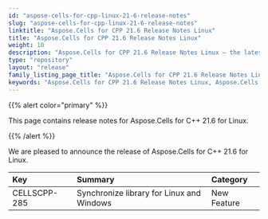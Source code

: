 ```yaml
---
id: "aspose-cells-for-cpp-linux-21-6-release-notes"
slug: "aspose-cells-for-cpp-linux-21-6-release-notes"
linktitle: "Aspose.Cells for CPP 21.6 Release Notes Linux"
title: "Aspose.Cells for CPP 21.6 Release Notes Linux"
weight: 10
description: "Aspose.Cells for CPP 21.6 Release Notes Linux – the latest enhancements, new features, and fixes."
type: "repository"
layout: "release"
family_listing_page_title: "Aspose.Cells for CPP 21.6 Release Notes Linux"
keywords: "Aspose.Cells for CPP 21.6 Release Notes Linux, Aspose.Cells for CPP 21.6 Linux updates and fixes"
---
```


{{% alert color="primary" %}}

This page contains release notes for Aspose.Cells for C++ 21.6 for Linux.

{{% /alert %}}

We are pleased to announce the release of Aspose.Cells for C++ 21.6 for Linux.

|**Key**|**Summary**|**Category**|
| :- | :- | :- |
|CELLSCPP-285|Synchronize library for Linux and Windows|New Feature|
